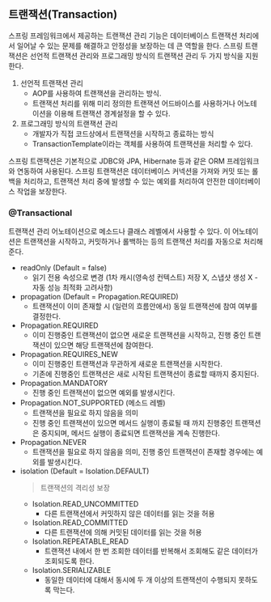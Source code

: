 ## 트랜잭션(Transaction)
스프링 프레임워크에서 제공하는 트랜잭션 관리 기능은 데이터베이스 트랜잭션 처리에서 일어날 수 있는 문제를 해결하고 안정성을 보장하는 데 큰 역할을 한다.
스프링 트랜잭션은 선언적 트랜잭션 관리와 프로그래밍 방식의 트랜잭션 관리 두 가지 방식을 지원한다.

1. 선언적 트랜잭션 관리
   - AOP를 사용하여 트랜잭션을 관리하는 방식. 
   - 트랜잭션 처리를 위해 미리 정의한 트랜잭션 어드바이스를 사용하거나 어노테이션을 이용해 트랜잭션 경계설정을 할 수 있다.
2. 프로그래밍 방식의 트랜잭션 관리
   - 개발자가 직접 코드상에서 트랜잭션을 시작하고 종료하는 방식 
   - TransactionTemplate이라는 객체를 사용하여 트랜잭션을 처리할 수 있다.
   
스프링 트랜잭션은 기본적으로 JDBC와 JPA, Hibernate 등과 같은 ORM 프레임워크와 연동하여 사용된다. 
스프링 트랜잭션은 데이터베이스 커넥션을 가져와 커밋 또는 롤백을 처리하고, 트랜잭션 처리 중에 발생할 수 있는 예외를 처리하여 안전한 데이터베이스 작업을 보장한다.

### @Transactional
트랜잭션 관리 어노테이션으로 메소드나 클래스 레벨에서 사용할 수 있다. 
이 어노테이션은 트랜잭션을 시작하고, 커밋하거나 롤백하는 등의 트랜잭션 처리를 자동으로 처리해준다.

- readOnly (Default = false)
  - 읽기 전용 속성으로 변경 (1차 캐시(영속성 컨텍스트) 저장 X, 스냅샷 생성 X - 자동 성능 최적화 고려사항)
- propagation (Default = Propagation.REQUIRED)
  - 트랜잭션이 이미 존재할 시 (일련의 흐름안에서) 동일 트랜잭션에 참여 여부를 결정한다.
- Propagation.REQUIRED
  - 이미 진행중인 트랜잭션이 없으면 새로운 트랜잭션을 시작하고, 진행 중인 트랜잭션이 있으면 해당 트랜잭션에 참여한다.
- Propagation.REQUIRES_NEW
  - 이미 진행중인 트랜잭션과 무관하게 새로운 트랜잭션을 시작한다.
  - 기존에 진행중인 트랜잭션은 새로 시작된 트랜잭션이 종료할 때까지 중지된다.
- Propagation.MANDATORY
  - 진행 중인 트랜잭션이 없으면 예외를 발생시킨다.
- Propagation.NOT_SUPPORTED (메소드 레벨)
  - 트랜잭션을 필요로 하지 않음을 의미
  - 진행 중인 트랜잭션이 있으면 메서드 실행이 종료될 때 까지 진행중인 트랜잭션은 중지되며, 메서드 실행이 종료되면 트랜잭션을 계속 진행한다.
- Propagation.NEVER
  - 트랜잭션을 필요로 하지 않음을 의미, 진행 중인 트랜잭션이 존재할 경우에는 예외를 발생시킨다.
- isolation (Default = Isolation.DEFAULT)
    > 트랜잭션의 격리성 보장
  - Isolation.READ_UNCOMMITTED
    - 다른 트랜잭션에서 커밋하지 않은 데이터를 읽는 것을 허용
  - Isolation.READ_COMMITTED
    - 다른 트랜잭션에 의해 커밋된 데이터를 읽는 것을 허용
  - Isolation.REPEATABLE_READ
    - 트랜잭션 내에서 한 번 조회한 데이터를 반복해서 조회해도 같은 데이터가 조회되도록 한다.
  - Isolation.SERIALIZABLE
    - 동일한 데이터에 대해서 동시에 두 개 이상의 트랜잭션이 수행되지 못하도록 막는다.

